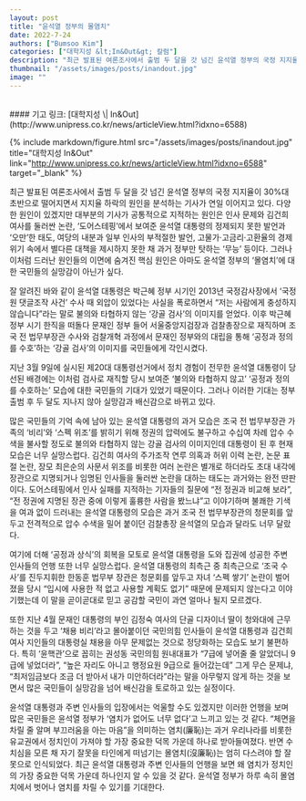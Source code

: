 ```yaml
---
layout: post
title: "윤석열 정부의 몰염치"
date: 2022-7-24
authors: ["Bumsoo Kim"]
categories: ["대학지성 &lt;In&Out&gt; 칼럼"]
description: "최근 발표된 여론조사에서 출범 두 달을 갓 넘긴 윤석열 정부의 국정 지지율이 30%대 초반으로 떨어지면서 지지율 하락의 원인을 분석하는 기사가 연일 이어지고 있다."
thumbnail: "/assets/images/posts/inandout.jpg"
image: ""
---
```


<br>
#### 기고 링크: [대학지성 \| In&Out](http://www.unipress.co.kr/news/articleView.html?idxno=6588)

{% include markdown/figure.html src="/assets/images/posts/inandout.jpg" title="대학지성 In&Out" link="http://www.unipress.co.kr/news/articleView.html?idxno=6588" target="_blank" %}

최근 발표된 여론조사에서 출범 두 달을 갓 넘긴 윤석열 정부의 국정 지지율이 30%대 초반으로 떨어지면서 지지율 하락의 원인을 분석하는 기사가 연일 이어지고 있다. 다양한 원인이 있겠지만 대부분의 기사가 공통적으로 지적하는 원인은 인사 문제와 김건희 여사를 둘러싼 논란, ‘도어스테핑’에서 보여준 윤석열 대통령의 정제되지 못한 발언과 ‘오만’한 태도, 여당의 내분과 일부 인사의 부적절한 발언, 고물가‧고금리‧고환율의 경제 위기 속에서 별다른 대책을 제시하지 못한 채 과거 정부만 탓하는 ‘무능’ 등이다. 그러나 이처럼 드러난 원인들의 이면에 숨겨진 핵심 원인은 아마도 윤석열 정부의 ‘몰염치’에 대한 국민들의 실망감이 아닌가 싶다.

잘 알려진 바와 같이 윤석열 대통령은 박근혜 정부 시기인 2013년 국정감사장에서 ‘국정원 댓글조작 사건’ 수사 때 외압이 있었다는 사실을 폭로하면서 “저는 사람에게 충성하지 않습니다”라는 말로 불의와 타협하지 않는 ‘강골 검사’의 이미지를 얻었다. 이후 박근혜 정부 시기 한직을 떠돌다 문재인 정부 들어 서울중앙지검장과 검찰총장으로 재직하며 조국 전 법무부장관 수사와 검찰개혁 과정에서 문재인 정부와의 대립을 통해 ‘공정과 정의를 수호’하는 ‘강골 검사’의 이미지를 국민들에게 각인시켰다.

지난 3월 9일에 실시된 제20대 대통령선거에서 정치 경험이 전무한 윤석열 대통령이 당선된 배경에는 이처럼 검사로 재직할 당시 보여준 ‘불의와 타협하지 않고’ ‘공정과 정의를 수호하는’ 모습에 대한 국민들의 기대가 있었기 때문이다. 그러나 이러한 기대는 정부 출범 후 두 달도 지나지 않아 실망감과 배신감으로 바뀌고 있다.

많은 국민들의 기억 속에 남아 있는 윤석열 대통령의 과거 모습은 조국 전 법무부장관 가족의 ‘비리’와 ‘스펙 위조’를 밝히기 위해 정권의 압력에도 불구하고 수십여 차례 압수 수색을 불사할 정도로 불의와 타협하지 않는 강골 검사의 이미지인데 대통령이 된 후 현재 모습은 너무 실망스럽다. 김건희 여사의 주가조작 연루 의혹과 허위 이력 논란, 논문 표절 논란, 장모 최은순의 사문서 위조를 비롯한 여러 논란은 별개로 하더라도 초대 내각에 장관으로 지명되거나 임명된 인사들을 둘러싼 논란을 대하는 태도는 과거와는 완전 딴판이다. 도어스테핑에서 인사 실패를 지적하는 기자들의 질문에 “전 정권과 비교해 보라”, “전 정권에 지명된 장관 중에 이렇게 훌륭한 사람을 봤느냐”고 이야기하며 불쾌한 기색을 여과 없이 드러내는 윤석열 대통령의 모습은 과거 조국 전 법무부장관의 청문회를 앞두고 전격적으로 압수 수색을 밀어 붙이던 검찰총장 윤석열의 모습과 달라도 너무 달랐다.

여기에 더해 ‘공정과 상식’의 회복을 모토로 윤석열 대통령을 도와 집권에 성공한 주변 인사들의 언행 또한 너무 실망스럽다. 윤석열 대통령의 최측근 중 최측근으로 ‘조국 수사’를 진두지휘한 한동훈 법무부 장관은 청문회를 앞두고 자녀 ‘스펙 쌓기’ 논란이 벌어졌을 당시 “입시에 사용한 적 없고 사용할 계획도 없기” 때문에 문제되지 않는다고 이야기했는데 이 말을 곧이곧대로 믿고 공감할 국민이 과연 얼마나 될지 모르겠다.

또한 지난 4월 문재인 대통령의 부인 김정숙 여사의 단골 디자이너 딸이 청와대에 근무하는 것을 두고 ‘채용 비리’라고 몰아붙이던 국민의힘 인사들이 윤석열 대통령과 김건희 여사 지인들의 대통령실 채용을 아무 문제없는 것으로 정당화하는 모습도 보기 불편하다. 특히 ‘윤핵관’으로 꼽히는 권성동 국민의힘 원내대표가 “7급에 넣어줄 줄 알았더니 9급에 넣었더라”, “높은 자리도 아니고 행정요원 9급으로 들어갔는데” 그게 무슨 문제냐, “최저임금보다 조금 더 받아서 내가 미안하더라”라는 말을 아무렇지 않게 하는 것을 보면서 많은 국민들이 실망감을 넘어 배신감을 토로하고 있는 실정이다.

윤석열 대통령과 주변 인사들의 입장에서는 억울할 수도 있겠지만 이러한 언행을 보며 많은 국민들은 윤석열 정부가 ‘염치가 없어도 너무 없다’고 느끼고 있는 것 같다. “체면을 차릴 줄 알며 부끄러움을 아는 마음”을 의미하는 염치(廉恥)는 과거 우리나라를 비롯한 유교권에서 정치인이 가져야 할 가장 중요한 덕목 가운데 하나로 받아들여졌다. 반면 수치심을 모른 채 자기 잘못을 타인에게 떠넘기는 몰염치(沒廉恥)는 엄히 다스려야 할 잘못으로 인식되었다. 최근 윤석열 대통령과 주변 인사들의 언행을 보면 왜 염치가 정치인의 가장 중요한 덕목 가운데 하나인지 알 수 있을 것 같다. 윤석열 정부가 하루 속히 몰염치에서 벗어나 염치를 차릴 수 있기를 기대한다.

<br>
